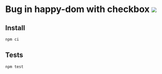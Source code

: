 # Bug in happy-dom with checkbox ![](https://github.com/pkolt/bug_checkbox_happy_dom/workflows/main/badge.svg)

## Install

```bash
npm ci
```

## Tests

```bash
npm test
```